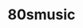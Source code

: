 ---
title: 80smusic
crosslinks:
- tipofmytongue
- ClassicRock
- 90smusic
- me_irl
- defleppard
- 80s
- funk
- AORmelodic
- golf
- NewClassicRock
- 80sAlternative
- OkCupid
- OldiesMusic
---